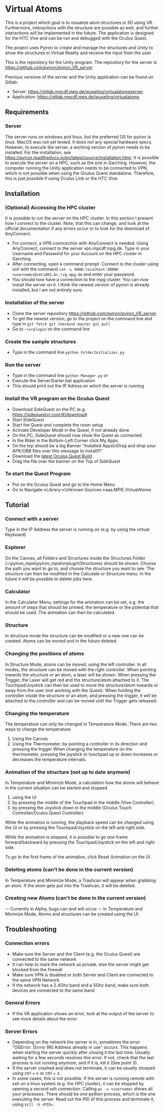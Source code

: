 # Virtual Atoms

This is a project which goal is to visualize atom structures in 3D using VR. Furthermore, interactions with the structure are possible as well, and further interactions will be implemented in the future. The application is designed for the HTC Vive and can be run and debugged with the Oculus Quest.

The project uses Pyiron to create and manage the structures and Unity to show the structures in Virtual Reality and receive the input from the user.

This is the repository for the Unity program. The repository for the server is https://github.com/pyiron/pyiron_VR_server.

Previous versions of the server and the Unity application can be found on Gitlab:
* Server: https://gitlab.mpcdf.mpg.de/wuseling/virtualatomsserver.
* Application: https://gitlab.mpcdf.mpg.de/wuseling/virtualatoms

## Requirements
### Server

The server runs on windows and linux, but the preferred OS for pyiron is linux. MacOS was not yet tested. It does not any special hardware specs. However, to execute the server, a working version of pyiron needs to be installed. For the installation, see https://pyiron.readthedocs.io/en/latest/source/installation.html. It is possible to execute the server on a HPC, such as the one in Garching. However, the computer running the Unity application needs to be connected to VPN, which is not possible when using the Oculus Quest standalone. Therefore, this is just possible if using Oculus Link or the HTC Vive.

## Installation
### (Optional) Accessing the HPC cluster

It is possible to run the server on the HPC cluster. In this section I present how I connect to the cluster. Note, that this can change, and look at the official documentation if any errors occur or to look for the download of AnyConnect. 
* For connect, a VPN conncection with AnyConnect is needed. Using AnyConnect, connect to the server vpn.mpcdf.mpg.de. Type in your Username and Password for your Account on the HPC cluster in Garching. 
* After connecting, open a command prompt. Connect to the cluster using ssh with the command `ssh -L 8000:localhost:30000 <username>@cmti001.bc.rzg.mpg.de` and enter your password.
* You should now have a connection to the mpg cluster. You can now install the server on it. I think the newest version of pyiron is already installed, but I am not entirely sure.

### Installation of the server
*  Clone the server repository https://github.com/pyiron/pyiron_VR_server
*  To get the newest version, go to the project on the command line and type in 
`
git fetch
git checkout master
git pull
`
*  Go to `~\vrplugin` on the command line

### Create the sample structures
*  Type in the command line
    `python FolderInitializer.py`

### Run the server
*  Type in the command line
    `python Manager.py`
    or
*  Execute the ServerStarter.bat application
*  This should print out the IP Adress on which the server is running

### Install the VR program on the Oculus Quest
*  Download SideQuest on the PC (e.g. https://sidequestvr.com/#/download)
*  Start SideQuest
*  Start the Quest and complete the room setup
*  Activate Developer Mode in the Quest, if not already done
*  On the PC, SideQuest should now show the Quest as connected
*  In the Rider in the Bottom-Left Corner click My Apps
*  On the top should be a big Banner "Installed Apps\nDrag and drop your APK/OBB files over this message to install!!!"
*  Download the [latest Oculus Quest Build](Builds/QuestBuild.apk)
*  Drag the file over the banner on the Top of SideQuest

### To start the Quest Program
*  Put on the Oculus Quest and go to the Home Menu
*  Go to Navigate->Library->Unknown Sources->aaa.MPIE.VirtualAtoms

## Tutorial
### Connect with a server
Type in the IP Address the server is running on (e.g. by using the virtual Keyboard)

### Explorer
On the Canvas, all Folders and Structures inside the Structures Folder (~\pyiron_mpie\pyiron_mpie\vrplugin\Structures) should be shown.
Choose the path you want to go to, and choose the structure you want to see. The structure can then be modified in the Calculate or Structure menu.
In the future it will be possible to delete jobs here.

### Calculator
In the Calculator Menu, settings for the animation can be set, e.g. the amount of steps that should be printed, the temperature or the potential that should be used. The animation can then be calculated.

### Structure
In structure mode the structure can be modified or a new one can be created. Atoms can be moved and in the future deleted.

### Changing the positions of atoms
In Structure Mode, atoms can be moved, using the left controller. In all modes, the structure can be moved with the right controller.
When pointing towards the structure or an atom, a laser will be shown. When pressing the Trigger, the Laser will get red and the structure/atom attached to it. The Touchpad/Joystick can then be used to move the structure/atom towards or away from the user (not working with the Quest). When holding the controller inside the structure or an atom, and pressing the trigger, it will be attached to the controller and can be moved until the Trigger gets released.

### Changing the temperature
The temperature can only be changed in Temperature Mode. There are two ways to change the temperature. 
1.  Using the Canvas
2.  Using the Thermometer, by pointing a controller in its direction and pressing the trigger 
    When changing the temperature on the thermometer, pressing the joystick or touchpad up or down increases or decreases the temperature intervals.

### Animation of the structure (not up to date anymore)
In Temperature and Minimize Mode, a calculation how the atoms will behave in the current situation can be started and stopped
1.  using the UI
2.  by pressing the middle of the Touchpad  in the middle (Vive Controller)
3.  by pressing the Joystick down in the middle (Oculus Touch Controller/Oculus Quest Controller)

While the animation is running, the playback speed can be changed using the UI or by pressing the Touchpad/Joystick on the left and right side.

While the animation is stopped, it is possible to go one frame forward/backward by pressing the Touchpad/Joystick on the left and right side.

To go to the first frame of the animation, click Reset Animation on the UI.

### Deleting atoms (can't be done in the current version)
In Temperature and Minimize Mode, a Trashcan will appear when grabbing an atom. If the atom gets put into the Trashcan, it will be deleted.

### Creating new Atoms (can't be done in the current version)
-- Currently in Alpha, bugs can and will occur --
In Temperature and Minimize Mode, Atoms and structures can be created using the UI.


## Troubleshooting
### Connection errors
*  Make sure the Server and the Client (e.g. the Oculus Quest) are connected to the same network
*  It can help to mark the network as private, else the server might get blocked from the firewall
*  Make sure VPN is disabled or both Server and Client are connected to the same VPN Network
*  If the network has a 2.4Ghz band and a 5Ghz band, make sure both devices are connected to the same band

### General Errors
*  If the VR application shows an error, look at the output of the server to see more details about the error

### Server Errors
* Depending on the network the server is in, sometimes the error "OSError: [Errno 98] Address already in use" occurs. This happens when starting the server quickly after closing it the last time. Usually waiting for a few seconds resolves this error. If not, check that the last process is not running anymore, and if it is, kill it (See point 3).
* If the server crashed and does not terminate, it can be usually stooped using ctrl + c or ctrl + z.
* In some cases, this is not possible. If the server is running remote with ssh on a linux system (e.g. the HPC cluster), it can be stopped by opening a second ssh connection. Calling `ps -u <username>` shows all your processes. There should be one python process, which is the one executing the server. Read out the PID of this process and terminate it, using `kill -9 <PID>`.
